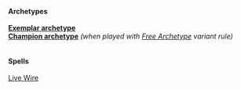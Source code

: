 **Archetypes**<br><br>[**Exemplar archetype**](https://app.demiplane.com/nexus/pathfinder2e/archetypes/exemplar)<br>[**Champion archetype**](https://2e.aonprd.com/Archetypes.aspx?ID=230) _(when played with [Free Archetype](https://2e.aonprd.com/Rules.aspx?ID=2751) variant rule)_<br><br><br>**Spells**<br><br>[Live Wire](https://app.demiplane.com/nexus/pathfinder2e/spells/live-wire-rm)